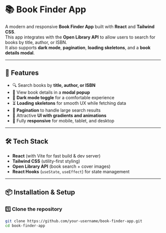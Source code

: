 # 📚 Book Finder App

A modern and responsive **Book Finder App** built with **React** and **Tailwind CSS**.  
This app integrates with the **Open Library API** to allow users to search for books by title, author, or ISBN.  
It also supports **dark mode**, **pagination**, **loading skeletons**, and a **book details modal**.  

---

## 🚀 Features
- 🔍 Search books by **title, author, or ISBN**  
- 📖 View book details in a **modal popup**  
- 🌙 **Dark mode toggle** for a comfortable experience  
- ⏳ **Loading skeletons** for smooth UX while fetching data  
- 📄 **Pagination** to handle large search results  
- 🎨 Attractive **UI with gradients and animations**  
- 📱 Fully **responsive** for mobile, tablet, and desktop  

---

## 🛠️ Tech Stack
- **React** (with Vite for fast build & dev server)  
- **Tailwind CSS** (utility-first styling)  
- **Open Library API** (book search + cover images)  
- **React Hooks** (`useState`, `useEffect`) for state management  

---

## 📦 Installation & Setup

### 1️⃣ Clone the repository
```bash
git clone https://github.com/your-username/book-finder-app.git
cd book-finder-app
```
